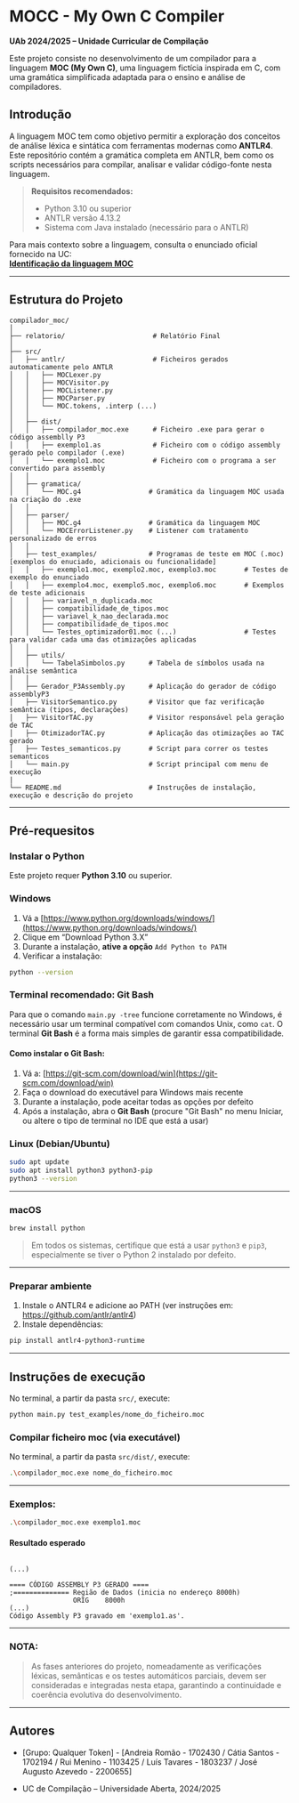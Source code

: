 # MOCC - My Own C Compiler
**UAb 2024/2025 – Unidade Curricular de Compilação**

Este projeto consiste no desenvolvimento de um compilador para a linguagem **MOC (My Own C)**, uma linguagem fictícia inspirada em C, com uma gramática simplificada adaptada para o ensino e análise de compiladores.


## Introdução

A linguagem MOC tem como objetivo permitir a exploração dos conceitos de análise léxica e sintática com ferramentas modernas como **ANTLR4**. Este repositório contém a gramática completa em ANTLR, bem como os scripts necessários para compilar, analisar e validar código-fonte nesta linguagem.

> **Requisitos recomendados:**  
> - Python 3.10 ou superior  
> - ANTLR versão 4.13.2  
> - Sistema com Java instalado (necessário para o ANTLR)

Para mais contexto sobre a linguagem, consulta o enunciado oficial fornecido na UC:  
**[Identificação da linguagem MOC](https://elearning.uab.pt/pluginfile.php/3918150/mod_assign/introattachment/0/MOCC.pdf?forcedownload=1)**

---

## Estrutura do Projeto

```plaintext
compilador_moc/
│
├── relatorio/                      # Relatório Final
│
├── src/
│   ├── antlr/                      # Ficheiros gerados automaticamente pelo ANTLR
│   │   ├── MOCLexer.py
│   │   ├── MOCVisitor.py
│   │   ├── MOCListener.py
│   │   ├── MOCParser.py
│   │   └── MOC.tokens, .interp (...)
│   │
│   ├── dist/
│   │   ├── compilador_moc.exe      # Ficheiro .exe para gerar o código assemblly P3
│   │   ├── exemplo1.as             # Ficheiro com o código assembly gerado pelo compilador (.exe)
│   │   └── exemplo1.moc            # Ficheiro com o programa a ser convertido para assembly
│   │
│   ├── gramatica/
│   │   └── MOC.g4                 # Gramática da linguagem MOC usada na criação do .exe
│   │
│   ├── parser/
│   │   ├── MOC.g4                 # Gramática da linguagem MOC
│   │   └── MOCErrorListener.py    # Listener com tratamento personalizado de erros
│   │
│   ├── test_examples/             # Programas de teste em MOC (.moc) [exemplos do enuciado, adicionais ou funcionalidade]
│   │   ├── exemplo1.moc, exemplo2.moc, exemplo3.moc       # Testes de exemplo do enunciado
│   │   ├── exemplo4.moc, exemplo5.moc, exemplo6.moc       # Exemplos de teste adicionais
│   │   ├── variavel_n_duplicada.moc
│   │   ├── compatibilidade_de_tipos.moc
│   │   ├── variavel_k_nao_declarada.moc
│   │   ├── compatibilidade_de_tipos.moc
│   │   └── Testes_optimizador01.moc (...)                 # Testes para validar cada uma das otimizações aplicadas
│   │
│   ├── utils/
│   │   └── TabelaSimbolos.py      # Tabela de símbolos usada na análise semântica
│   │
│   ├── Gerador_P3Assembly.py      # Aplicação do gerador de código assemblyP3
│   ├── VisitorSemantico.py        # Visitor que faz verificação semântica (tipos, declarações)
│   ├── VisitorTAC.py              # Visitor responsável pela geração de TAC
│   ├── OtimizadorTAC.py           # Aplicação das otimizações ao TAC gerado
│   ├── Testes_semanticos.py       # Script para correr os testes semanticos
│   └── main.py                    # Script principal com menu de execução
|
└── README.md                      # Instruções de instalação, execução e descrição do projeto
```
---

## Pré-requesitos

### Instalar o Python

Este projeto requer **Python 3.10** ou superior.

### Windows

1. Vá a [https://www.python.org/downloads/windows/](https://www.python.org/downloads/windows/)
2. Clique em “Download Python 3.X”
3. Durante a instalação, **ative a opção** `Add Python to PATH`
4. Verificar a instalação:

```bash
python --version
```
### Terminal recomendado: Git Bash

Para que o comando `main.py -tree` funcione corretamente no Windows, é necessário usar um terminal compatível com comandos Unix, como `cat`. O terminal **Git Bash** é a forma mais simples de garantir essa compatibilidade.

#### Como instalar o Git Bash:

1. Vá a: [https://git-scm.com/download/win](https://git-scm.com/download/win)
2. Faça o download do executável para Windows mais recente
3. Durante a instalação, pode aceitar todas as opções por defeito
4. Após a instalação, abra o **Git Bash** (procure "Git Bash" no menu Iniciar, ou altere o tipo de terminal no IDE que está a usar)

### Linux (Debian/Ubuntu)

```bash
sudo apt update
sudo apt install python3 python3-pip
python3 --version
```
---
### macOS

```bash
brew install python
```

> Em todos os sistemas, certifique que está a usar `python3` e `pip3`, especialmente se tiver o Python 2 instalado por defeito.

---

### Preparar ambiente

1. Instale o ANTLR4 e adicione ao PATH (ver instruções em: https://github.com/antlr/antlr4)
2. Instale dependências:
```bash
pip install antlr4-python3-runtime
```
---


## Instruções de execução

No terminal, a partir da pasta `src/`, execute:

```bash
python main.py test_examples/nome_do_ficheiro.moc
```

### Compilar ficheiro moc (via executável)

No terminal, a partir da pasta `src/dist/`, execute:

```bash
.\compilador_moc.exe nome_do_ficheiro.moc
```

---
### Exemplos:

```bash
.\compilador_moc.exe exemplo1.moc
```

#### Resultado esperado

```text

(...)

==== CÓDIGO ASSEMBLY P3 GERADO ====
;============== Região de Dados (inicia no endereço 8000h)
                ORIG    8000h
(...)
Código Assembly P3 gravado em 'exemplo1.as'.
```
---
### NOTA:
> As fases anteriores do projeto, nomeadamente as verificações léxicas, semânticas e os testes automáticos parciais, devem ser consideradas e integradas nesta etapa, garantindo a continuidade e coerência evolutiva do desenvolvimento.
---

## Autores

- [Grupo: Qualquer Token] - [Andreia Romão - 1702430 / Cátia Santos - 1702194 / Rui Menino - 1103425 / Luís Tavares - 1803237 / José Augusto Azevedo - 2200655]


- UC de Compilação – Universidade Aberta, 2024/2025
